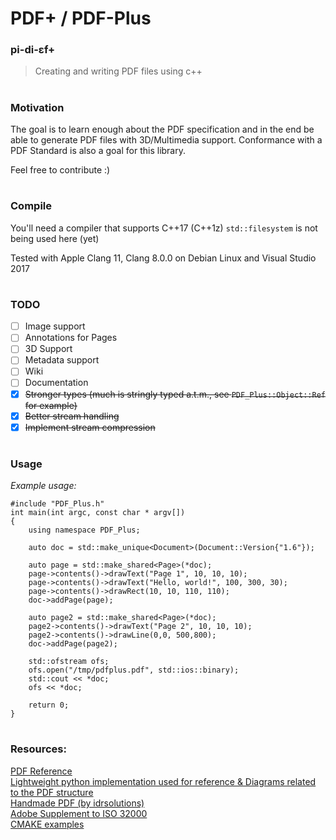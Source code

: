 # PDF+ / PDF-Plus

### pi-di-ɛf+
> Creating and writing PDF files using c++
#

### Motivation

The goal is to learn enough about the PDF specification
and in the end be able to generate PDF files with 3D/Multimedia support.
Conformance with a PDF Standard is also a goal for this library.
  
Feel free to contribute :)

#

### Compile

You'll need a compiler that supports C++17 (C++1z)
`std::filesystem` is not being used here (yet)

Tested with Apple Clang 11, Clang 8.0.0 on Debian Linux and Visual Studio 2017

#

### TODO
- [ ] Image support
- [ ] Annotations for Pages
- [ ] 3D Support
- [ ] Metadata support
- [ ] Wiki
- [ ] Documentation
- [x] ~~Stronger types (much is stringly typed a.t.m., see `PDF_Plus::Object::Ref` for example)~~
- [x] ~~Better stream handling~~
- [x] ~~Implement stream compression~~

#

### Usage
*Example usage:*
```
#include "PDF_Plus.h"
int main(int argc, const char * argv[])
{
	using namespace PDF_Plus;
	
	auto doc = std::make_unique<Document>(Document::Version{"1.6"});
	
	auto page = std::make_shared<Page>(*doc);
	page->contents()->drawText("Page 1", 10, 10, 10);
	page->contents()->drawText("Hello, world!", 100, 300, 30);
	page->contents()->drawRect(10, 10, 110, 110);
	doc->addPage(page);
	
	auto page2 = std::make_shared<Page>(*doc);
	page2->contents()->drawText("Page 2", 10, 10, 10);
	page2->contents()->drawLine(0,0, 500,800);
	doc->addPage(page2);
	
	std::ofstream ofs;
	ofs.open("/tmp/pdfplus.pdf", std::ios::binary);
	std::cout << *doc;
	ofs << *doc;
	
	return 0;
}
```

#

### Resources:
[PDF Reference](https://www.adobe.com/content/dam/acom/en/devnet/pdf/pdfs/pdf_reference_archives/PDFReference.pdf)  
[Lightweight python implementation used for reference & Diagrams related to the PDF structure](https://github.com/feliam/miniPDF/blob/master/README.md)  
[Handmade PDF (by idrsolutions)](https://blog.idrsolutions.com/2010/10/make-your-own-pdf-file-part-4-hello-world-pdf/)  
[Adobe Supplement to ISO 32000](https://www.adobe.com/content/dam/acom/en/devnet/acrobat/pdfs/adobe_supplement_iso32000.pdf)  
[CMAKE examples](https://cmake.org/examples/)


